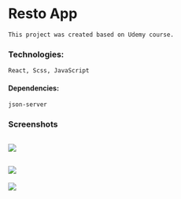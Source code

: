 # Resto App
    This project was created based on Udemy course.

### Technologies: 
    React, Scss, JavaScript
#### Dependencies: 
    json-server

### Screenshots

![](https://github.com/novak-k/resto-app/blob/master/screenshots/1.png)
- 
![](https://github.com/novak-k/resto-app/blob/master/screenshots/2.png)
- 
![](https://github.com/novak-k/resto-app/blob/master/screenshots/3.png)
